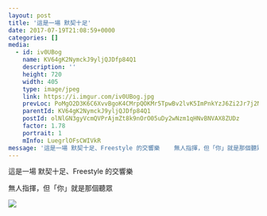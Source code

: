 ```yaml
---
layout: post
title: '這是一場 默契十足' 
date: 2017-07-19T21:08:59+0000 
categories: [] 
media:
  - id: iv0UBog
    name: KV64gK2NymckJ9yljQJDfp84Q1
    description: ''   
    height: 720
    width: 405
    type: image/jpeg
    link: https://i.imgur.com/iv0UBog.jpg
    prevLoc: PoMgO2D3K6C6XvvBgoK4CMrpQOKMr5TpwBv2lvK5ImPnkYzJ6Zi2Jr7j2MrpFlRYD32166HroPLWYggRSr1rPmonRvhzYgx55DZPukoyWpWAnEhz7RpVV4y5tgWX96Lxkosno7vNBp9lcMRQME2p0PiBDBj6O8oMF7Mw9kz544C7qw67OlzPu3n9Pm5ZG0u6Q1Gn2O6WsPQ8NPo0B5iPQ20r6z8pIKWZJrjkGLcOm3MBjV5rfj50xZv4Z6tx4KG4l1zKhK8l
    parentId: KV64gK2NymckJ9yljQJDfp84Q1
    postId: olNlGN3gyVcmQVPrAjmZt8k9nOrO05uDy2wNzm1qHNvBNVAX8ZUDz
    factor: 1.78
    portrait: 1
    mInfo: LuegrlOFsCWIVkR
message: '這是一場 默契十足、Freestyle 的交響樂    無人指揮，但「你」就是那個聽眾'  
---
```


這是一場 默契十足、Freestyle 的交響樂  
  
無人指揮，但「你」就是那個聽眾


[//]: #media:  
<a href="https://i.imgur.com/iv0UBog.jpg"><img class="postImage" src="https://i.imgur.com/iv0UBogh.jpg" />  
</a>   

